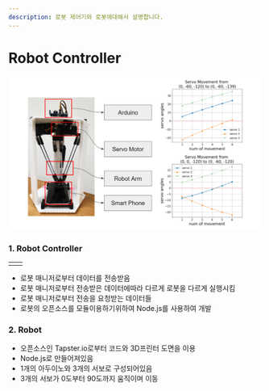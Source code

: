 ```yaml
---
description: 로봇 제어기와 로봇에대해서 설명합니다.
---
```


# Robot Controller

![&#xB85C;&#xBD07;\(&#xC88C;\)&#xC640; &#xB85C;&#xBD07; &#xC11C;&#xBCF4;&#xC758; &#xC6C0;&#xC9C1;&#xC784;\(&#xC6B0;\)](../.gitbook/assets/image%20%287%29.png)

### 1. Robot Controller

|  |  |
| :--- | :--- |
|  |  |

* 로봇 매니저로부터 데이터를 전송받음
* 로봇 매니저로부터 전송받은 데이터에따라 다르게 로봇을 다르게 실행시킴
* 로봇 매니저로부터 전송을 요청받는 데이터들
* 로봇의 오픈소스를 모듈이용하기위하여 Node.js를 사용하여 개발

### 2. Robot

* 오픈소스인 Tapster.io로부터 코드와 3D프린터 도면을 이용
* Node.js로 만들어져있음
* 1개의 아두이노와 3개의 서보로 구성되어있음
* 3개의 서보가 0도부터 90도까지 움직이며 이동

